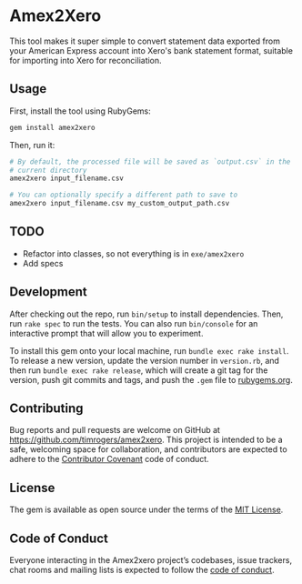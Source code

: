 # Amex2Xero

This tool makes it super simple to convert statement data exported from your
American Express account into Xero's bank statement format, suitable for
importing into Xero for reconciliation.

## Usage

First, install the tool using RubyGems:

```sh
gem install amex2xero
```

Then, run it:

```sh
# By default, the processed file will be saved as `output.csv` in the
# current directory
amex2xero input_filename.csv

# You can optionally specify a different path to save to
amex2xero input_filename.csv my_custom_output_path.csv
```

## TODO

* Refactor into classes, so not everything is in `exe/amex2xero`
* Add specs

## Development

After checking out the repo, run `bin/setup` to install dependencies. Then, run `rake spec` to run the tests. You can also run `bin/console` for an interactive prompt that will allow you to experiment.

To install this gem onto your local machine, run `bundle exec rake install`. To release a new version, update the version number in `version.rb`, and then run `bundle exec rake release`, which will create a git tag for the version, push git commits and tags, and push the `.gem` file to [rubygems.org](https://rubygems.org).

## Contributing

Bug reports and pull requests are welcome on GitHub at https://github.com/timrogers/amex2xero. This project is intended to be a safe, welcoming space for collaboration, and contributors are expected to adhere to the [Contributor Covenant](http://contributor-covenant.org) code of conduct.

## License

The gem is available as open source under the terms of the [MIT License](https://opensource.org/licenses/MIT).

## Code of Conduct

Everyone interacting in the Amex2xero project’s codebases, issue trackers, chat rooms and mailing lists is expected to follow the [code of conduct](https://github.com/timrogers/amex2xero/blob/master/CODE_OF_CONDUCT.md).
